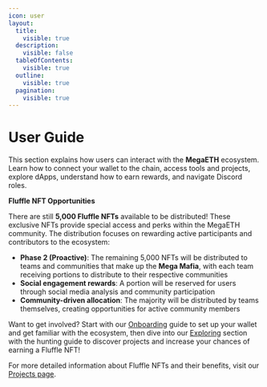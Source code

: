 ```yaml
---
icon: user
layout:
  title:
    visible: true
  description:
    visible: false
  tableOfContents:
    visible: true
  outline:
    visible: true
  pagination:
    visible: true
---
```


# User Guide

This section explains how users can interact with the **MegaETH** ecosystem. Learn how to connect your wallet to the chain, access tools and projects, explore dApps, understand how to earn rewards, and navigate Discord roles.

**Fluffle NFT Opportunities**

There are still **5,000 Fluffle NFTs** available to be distributed! These exclusive NFTs provide special access and perks within the MegaETH community. The distribution focuses on rewarding active participants and contributors to the ecosystem:

* **Phase 2 (Proactive)**: The remaining 5,000 NFTs will be distributed to teams and communities that make up the **Mega Mafia**, with each team receiving portions to distribute to their respective communities
* **Social engagement rewards**: A portion will be reserved for users through social media analysis and community participation
* **Community-driven allocation**: The majority will be distributed by teams themselves, creating opportunities for active community members

Want to get involved? Start with our [Onboarding](onboarding.md) guide to set up your wallet and get familiar with the ecosystem, then dive into our [Exploring](hunting.md) section with the hunting guide to discover projects and increase your chances of earning a Fluffle NFT!

For more detailed information about Fluffle NFTs and their benefits, visit our [Projects page](../../community/ecosystem/projects/).

